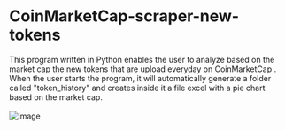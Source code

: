 # CoinMarketCap-scraper-new-tokens
This program written in Python enables the user to analyze based on the market cap the new tokens that are upload everyday on CoinMarketCap . When the user starts the program, it will automatically generate a folder called "token_history" and creates inside it a file excel with a pie chart based on the market cap.
</br> </br>
![image](https://user-images.githubusercontent.com/85114537/187916478-4be0e6ec-9cb3-4b71-b0f6-5beec79c7e35.png)
